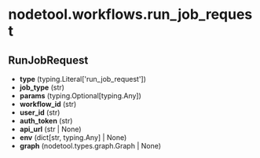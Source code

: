 # nodetool.workflows.run_job_request

## RunJobRequest

- **type** (typing.Literal['run_job_request'])
- **job_type** (str)
- **params** (typing.Optional[typing.Any])
- **workflow_id** (str)
- **user_id** (str)
- **auth_token** (str)
- **api_url** (str | None)
- **env** (dict[str, typing.Any] | None)
- **graph** (nodetool.types.graph.Graph | None)

